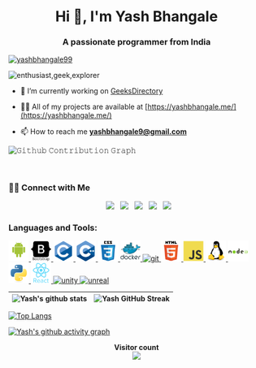 
<h1 align="center">Hi 👋, I'm Yash Bhangale</h1>

<h3 align="center">A passionate programmer from India</h3>

<p align="left"> <a href="https://twitter.com/yashbhangale99" target="blank"><img src="https://img.shields.io/twitter/follow/yashbhangale99?logo=twitter&style=for-the-badge" alt="yashbhangale99" /></a> </p>

![enthusiast,geek,explorer](https://media.giphy.com/media/CcwLAV11cALh3OuEJ5/giphy.gif) 


- 🔭 I’m currently working on [GeeksDirectory](https://geeksdirectory.com/)

- 👨‍💻 All of my projects are available at [https://yashbhangale.me/](https://yashbhangale.me/)

- 📫 How to reach me **yashbhangale9@gmail.com**


<!-- Don't Run Contribution Graph(Generate Snake) Action on your default Branch-->
![𝙶𝚒𝚝𝚑𝚞𝚋 𝙲𝚘𝚗𝚝𝚛𝚒𝚋𝚞𝚝𝚒𝚘𝚗 𝙶𝚛𝚊𝚙𝚑](https://github.com/fykaa/fykaa/blob/25348e7abdbc8075e79b0d74af5f4a1207b60fe4/github-contribution-grid-snake.svg)
<!-- Don't Run Contribution Graph(Generate Snake) Action on your default Branch -->
<br/>

<h3> 🤝🏻 Connect with Me </h3>
<p align="center">
&nbsp; <a href="https://www.instagram.com/theyashuop/" target="_blank" rel="noopener noreferrer"><img src="https://img.icons8.com/nolan/64/instagram-new.png" width="50" /></a>  
&nbsp; <a href="mailto:yashbhangale9@gmail.com" target="_blank" rel="noopener noreferrer"><img src="https://img.icons8.com/nolan/64/new-post.png"  width="50" /></a>
&nbsp; <a href="https://www.facebook.com//" target="_blank" rel="noopener noreferrer"><img src="https://img.icons8.com/nolan/64/facebook.png" width="50" /></a>
&nbsp; <a href="https://twitter.com/yashbhangale99/" target="_blank" rel="noopener noreferrer"><img src="https://img.icons8.com/nolan/64/twitter-squared.png" width="50" /></a>
  &nbsp; <a href="https://www.linkedin.com/in/yashbhangale/" target="_blank" rel="noopener noreferrer"><img src="https://img.icons8.com/nolan/64/linkedin.png" width="50" /></a>
  
  
  





  
  
  
</p>

<h3 align="left">Languages and Tools:</h3>
<p align="left"> <a href="https://developer.android.com" target="_blank" rel="noreferrer"> <img src="https://raw.githubusercontent.com/devicons/devicon/master/icons/android/android-original-wordmark.svg" alt="android" width="40" height="40"/> </a> <a href="https://getbootstrap.com" target="_blank" rel="noreferrer"> <img src="https://raw.githubusercontent.com/devicons/devicon/master/icons/bootstrap/bootstrap-plain-wordmark.svg" alt="bootstrap" width="40" height="40"/> </a> <a href="https://www.cprogramming.com/" target="_blank" rel="noreferrer"> <img src="https://raw.githubusercontent.com/devicons/devicon/master/icons/c/c-original.svg" alt="c" width="40" height="40"/> </a> <a href="https://www.w3schools.com/cpp/" target="_blank" rel="noreferrer"> <img src="https://raw.githubusercontent.com/devicons/devicon/master/icons/cplusplus/cplusplus-original.svg" alt="cplusplus" width="40" height="40"/> </a> <a href="https://www.w3schools.com/css/" target="_blank" rel="noreferrer"> <img src="https://raw.githubusercontent.com/devicons/devicon/master/icons/css3/css3-original-wordmark.svg" alt="css3" width="40" height="40"/> </a> <a href="https://www.docker.com/" target="_blank" rel="noreferrer"> <img src="https://raw.githubusercontent.com/devicons/devicon/master/icons/docker/docker-original-wordmark.svg" alt="docker" width="40" height="40"/> </a> <a href="https://git-scm.com/" target="_blank" rel="noreferrer"> <img src="https://www.vectorlogo.zone/logos/git-scm/git-scm-icon.svg" alt="git" width="40" height="40"/> </a> <a href="https://www.w3.org/html/" target="_blank" rel="noreferrer"> <img src="https://raw.githubusercontent.com/devicons/devicon/master/icons/html5/html5-original-wordmark.svg" alt="html5" width="40" height="40"/> </a> <a href="https://developer.mozilla.org/en-US/docs/Web/JavaScript" target="_blank" rel="noreferrer"> <img src="https://raw.githubusercontent.com/devicons/devicon/master/icons/javascript/javascript-original.svg" alt="javascript" width="40" height="40"/> </a> <a href="https://www.linux.org/" target="_blank" rel="noreferrer"> <img src="https://raw.githubusercontent.com/devicons/devicon/master/icons/linux/linux-original.svg" alt="linux" width="40" height="40"/> </a> <a href="https://nodejs.org" target="_blank" rel="noreferrer"> <img src="https://raw.githubusercontent.com/devicons/devicon/master/icons/nodejs/nodejs-original-wordmark.svg" alt="nodejs" width="40" height="40"/> </a> <a href="https://www.python.org" target="_blank" rel="noreferrer"> <img src="https://raw.githubusercontent.com/devicons/devicon/master/icons/python/python-original.svg" alt="python" width="40" height="40"/> </a> <a href="https://reactjs.org/" target="_blank" rel="noreferrer"> <img src="https://raw.githubusercontent.com/devicons/devicon/master/icons/react/react-original-wordmark.svg" alt="react" width="40" height="40"/> </a> <a href="https://unity.com/" target="_blank" rel="noreferrer"> <img src="https://www.vectorlogo.zone/logos/unity3d/unity3d-icon.svg" alt="unity" width="40" height="40"/> </a> <a href="https://unrealengine.com/" target="_blank" rel="noreferrer"> <img src="https://raw.githubusercontent.com/kenangundogan/fontisto/036b7eca71aab1bef8e6a0518f7329f13ed62f6b/icons/svg/brand/unreal-engine.svg" alt="unreal" width="40" height="40"/> </a> </p>

| ![Yash's github stats](https://github-readme-stats.vercel.app/api?username=yashbhangale&amp;show_icons=true&amp;theme=github_dark) | ![Yash GitHub Streak](https://github-readme-streak-stats.herokuapp.com/?user=yashbhangale&amp;theme=github-dark-blue	) |
| --- | --- |


[![Top Langs](https://github-readme-stats.vercel.app/api/top-langs/?username=yashbhangale&layout=compact)](https://github.com/yashbhangale/github-readme-stats)


[![Yash's github activity graph](https://activity-graph.herokuapp.com/graph?username=yashbhangale&theme=react-dark)](https://github.com/yashbhangale/github-readme-activity-graph)




<p align="center"> 
  <b>Visitor count</b><br>
  <img src="https://profile-counter.glitch.me/yashbhangale/count.svg" />
</p>



